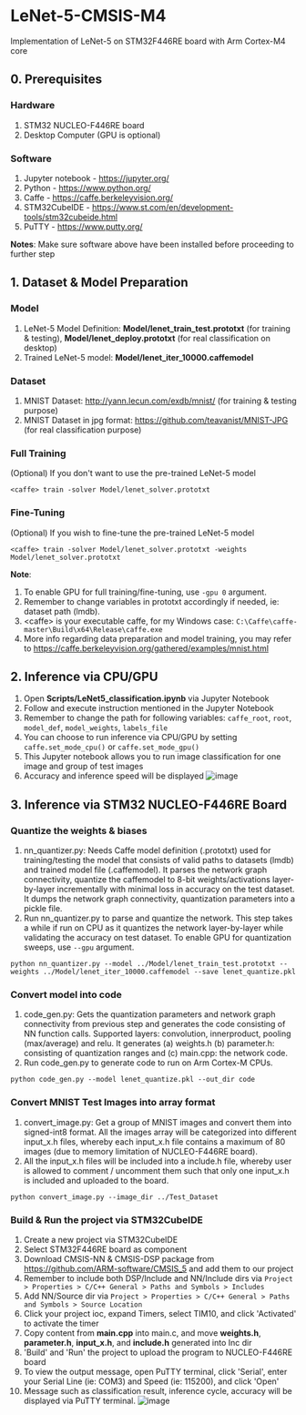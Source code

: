 # LeNet-5-CMSIS-M4
Implementation of LeNet-5 on STM32F446RE board with Arm Cortex-M4 core

## 0. Prerequisites
### Hardware
1. STM32 NUCLEO-F446RE board
2. Desktop Computer (GPU is optional)

### Software
1. Jupyter notebook - https://jupyter.org/
2. Python - https://www.python.org/
3. Caffe - https://caffe.berkeleyvision.org/
4. STM32CubeIDE - https://www.st.com/en/development-tools/stm32cubeide.html
5. PuTTY - https://www.putty.org/

**Notes**: Make sure software above have been installed before proceeding to further step

## 1. Dataset & Model Preparation
### Model
1. LeNet-5 Model Definition: **Model/lenet_train_test.prototxt** (for training & testing), **Model/lenet_deploy.prototxt** (for real classification on desktop)
2. Trained LeNet-5 model: **Model/lenet_iter_10000.caffemodel**

### Dataset
1. MNIST Dataset: http://yann.lecun.com/exdb/mnist/ (for training & testing purpose)
2. MNIST Dataset in jpg format: https://github.com/teavanist/MNIST-JPG (for real classification purpose)

### Full Training
(Optional) If you don't want to use the pre-trained LeNet-5 model
```
<caffe> train -solver Model/lenet_solver.prototxt
```

### Fine-Tuning
(Optional) If you wish to fine-tune the pre-trained LeNet-5 model
```
<caffe> train -solver Model/lenet_solver.prototxt -weights Model/lenet_solver.prototxt
```

**Note**: 
1. To enable GPU for full training/fine-tuning, use `-gpu 0` argument.
2. Remember to change variables in prototxt accordingly if needed, ie: dataset path (lmdb).
3. \<caffe> is your executable caffe, for my Windows case: `C:\Caffe\caffe-master\Build\x64\Release\caffe.exe`
4. More info regarding data preparation and model training, you may refer to https://caffe.berkeleyvision.org/gathered/examples/mnist.html

## 2. Inference via CPU/GPU
1. Open **Scripts/LeNet5_classification.ipynb** via Jupyter Notebook
2. Follow and execute instruction mentioned in the Jupyter Notebook
3. Remember to change the path for following variables: `caffe_root`, `root`, `model_def`, `model_weights`, `labels_file`
4. You can choose to run inference via CPU/GPU by setting `caffe.set_mode_cpu()` or `caffe.set_mode_gpu()`
5. This Jupyter notebook allows you to run image classification for one image and group of test images
6. Accuracy and inference speed will be displayed
![image](https://user-images.githubusercontent.com/58067234/122651399-21943900-d16b-11eb-854b-57a462093bb9.png)


## 3. Inference via STM32 NUCLEO-F446RE Board
### Quantize the weights & biases
1. nn_quantizer.py: Needs Caffe model definition (.prototxt) used for training/testing the model that consists of valid paths to datasets (lmdb) and trained model file (.caffemodel). It parses the network graph connectivity, quantize the caffemodel to 8-bit weights/activations layer-by-layer incrementally with minimal loss in accuracy on the test dataset. It dumps the network graph connectivity, quantization parameters into a pickle file.
2. Run nn_quantizer.py to parse and quantize the network. This step takes a while if run on CPU as it quantizes the network layer-by-layer while validating the accuracy on test dataset. To enable GPU for quantization sweeps, use `--gpu` argument.
```
python nn_quantizer.py --model ../Model/lenet_train_test.prototxt --weights ../Model/lenet_iter_10000.caffemodel --save lenet_quantize.pkl
```

### Convert model into code
1. code_gen.py: Gets the quantization parameters and network graph connectivity from previous step and generates the code consisting of NN function calls. Supported layers: convolution, innerproduct, pooling (max/average) and relu. It generates (a) weights.h (b) parameter.h: consisting of quantization ranges and (c) main.cpp: the network code.
2. Run code_gen.py to generate code to run on Arm Cortex-M CPUs.
```
python code_gen.py --model lenet_quantize.pkl --out_dir code
```

### Convert MNIST Test Images into array format
1. convert_image.py: Get a group of MNIST images and convert them into signed-int8 format. All the images array will be categorized into different input_x.h files, whereby each input_x.h file contains a maximum of 80 images (due to memory limitation of NUCLEO-F446RE board).
2. All the input_x.h files will be included into a include.h file, whereby user is allowed to comment / uncomment them such that only one input_x.h is included and uploaded to the board.
```
python convert_image.py --image_dir ../Test_Dataset
```

### Build & Run the project via STM32CubeIDE
1. Create a new project via STM32CubeIDE
2. Select STM32F446RE board as component
3. Download CMSIS-NN & CMSIS-DSP package from https://github.com/ARM-software/CMSIS_5 and add them to our project
4. Remember to include both DSP/Include and NN/Include dirs via `Project > Properties > C/C++ General > Paths and Symbols > Includes`
5. Add NN/Source dir via `Project > Properties > C/C++ General > Paths and Symbols > Source Location`
6. Click your project ioc, expand Timers, select TIM10, and click 'Activated' to activate the timer
7. Copy content from **main.cpp** into main.c, and move **weights.h**, **parameter.h**, **input_x.h**, and **include.h** generated into Inc dir
8. 'Build' and 'Run' the project to upload the program to NUCLEO-F446RE board
9. To view the output message, open PuTTY terminal, click 'Serial', enter your Serial Line (ie: COM3) and Speed (ie: 115200), and click 'Open'
10. Message such as classification result, inference cycle, accuracy will be displayed via PuTTY terminal.
![image](https://user-images.githubusercontent.com/58067234/122651373-ee51aa00-d16a-11eb-9068-866b5b3c2ac7.png)

